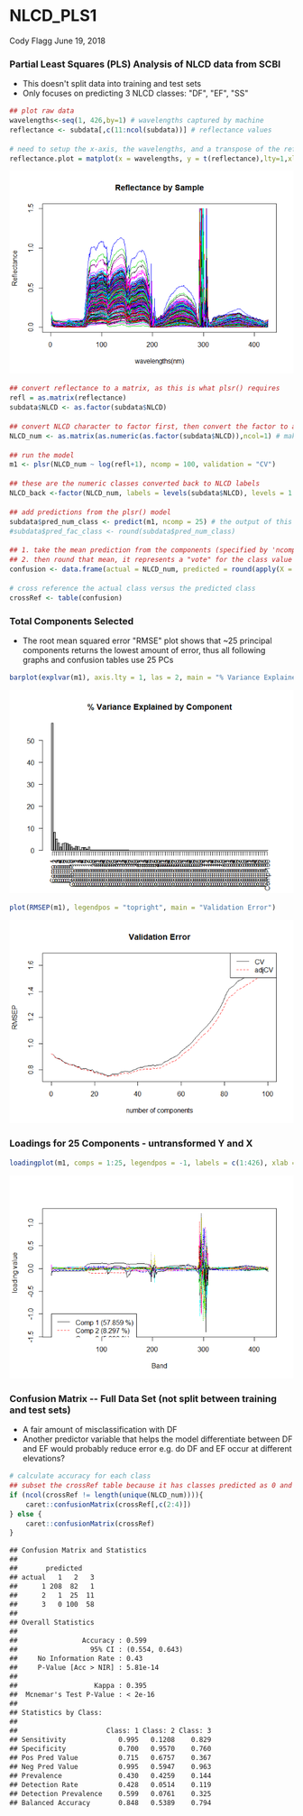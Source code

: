 NLCD\_PLS1
================
Cody Flagg
June 19, 2018

### Partial Least Squares (PLS) Analysis of NLCD data from SCBI

-   This doesn't split data into training and test sets
-   Only focuses on predicting 3 NLCD classes: "DF", "EF", "SS"

``` r
## plot raw data
wavelengths<-seq(1, 426,by=1) # wavelengths captured by machine
reflectance <- subdata[,c(11:ncol(subdata))] # reflectance values 

# need to setup the x-axis, the wavelengths, and a transpose of the reflectance matrix with t()
reflectance.plot = matplot(x = wavelengths, y = t(reflectance),lty=1,xlab="wavelengths(nm)",ylab="Reflectance",type="l", main = "Reflectance by Sample")
```

![](pls_analysis1_files/figure-markdown_github/unnamed-chunk-1-1.png)

``` r
## convert reflectance to a matrix, as this is what plsr() requires
refl = as.matrix(reflectance)
subdata$NLCD <- as.factor(subdata$NLCD)

## convert NLCD character to factor first, then convert the factor to a numeric value so plsr() can analyze data
NLCD_num <- as.matrix(as.numeric(as.factor(subdata$NLCD)),ncol=1) # make numeric matrix

## run the model
m1 <- plsr(NLCD_num ~ log(refl+1), ncomp = 100, validation = "CV")

## these are the numeric classes converted back to NLCD labels
NLCD_back <-factor(NLCD_num, labels = levels(subdata$NLCD), levels = 1:3)

## add predictions from the plsr() model
subdata$pred_num_class <- predict(m1, ncomp = 25) # the output of this is an array, each column in the array is the predicted output for each principal component
#subdata$pred_fac_class <- round(subdata$pred_num_class)

## 1. take the mean prediction from the components (specified by 'ncomp') by applying mean() across a row
## 2. then round that mean, it represents a "vote" for the class value from each component
confusion <- data.frame(actual = NLCD_num, predicted = round(apply(X = subdata$pred_num_class, 1, FUN = mean)))

# cross reference the actual class versus the predicted class
crossRef <- table(confusion)
```

### Total Components Selected

-   The root mean squared error "RMSE" plot shows that ~25 principal components returns the lowest amount of error, thus all following graphs and confusion tables use 25 PCs

``` r
barplot(explvar(m1), axis.lty = 1, las = 2, main = "% Variance Explained by Component")
```

![](pls_analysis1_files/figure-markdown_github/unnamed-chunk-3-1.png)

``` r
plot(RMSEP(m1), legendpos = "topright", main = "Validation Error")
```

![](pls_analysis1_files/figure-markdown_github/unnamed-chunk-3-2.png)

### Loadings for 25 Components - untransformed Y and X

``` r
loadingplot(m1, comps = 1:25, legendpos = -1, labels = c(1:426), xlab = "Band")
```

![](pls_analysis1_files/figure-markdown_github/unnamed-chunk-4-1.png)

### Confusion Matrix -- Full Data Set (not split between training and test sets)

-   A fair amount of misclassification with DF
-   Another predictor variable that helps the model differentiate between DF and EF would probably reduce error e.g. do DF and EF occur at different elevations?

``` r
# calculate accuracy for each class
## subset the crossRef table because it has classes predicted as 0 and 4 <for 3 class>
if (ncol(crossRef != length(unique(NLCD_num)))){
    caret::confusionMatrix(crossRef[,c(2:4)])
} else {
    caret::confusionMatrix(crossRef)
}
```

    ## Confusion Matrix and Statistics
    ## 
    ##       predicted
    ## actual   1   2   3
    ##      1 208  82   1
    ##      2   1  25  11
    ##      3   0 100  58
    ## 
    ## Overall Statistics
    ##                                         
    ##                Accuracy : 0.599         
    ##                  95% CI : (0.554, 0.643)
    ##     No Information Rate : 0.43          
    ##     P-Value [Acc > NIR] : 5.81e-14      
    ##                                         
    ##                   Kappa : 0.395         
    ##  Mcnemar's Test P-Value : < 2e-16       
    ## 
    ## Statistics by Class:
    ## 
    ##                      Class: 1 Class: 2 Class: 3
    ## Sensitivity             0.995   0.1208    0.829
    ## Specificity             0.700   0.9570    0.760
    ## Pos Pred Value          0.715   0.6757    0.367
    ## Neg Pred Value          0.995   0.5947    0.963
    ## Prevalence              0.430   0.4259    0.144
    ## Detection Rate          0.428   0.0514    0.119
    ## Detection Prevalence    0.599   0.0761    0.325
    ## Balanced Accuracy       0.848   0.5389    0.794
